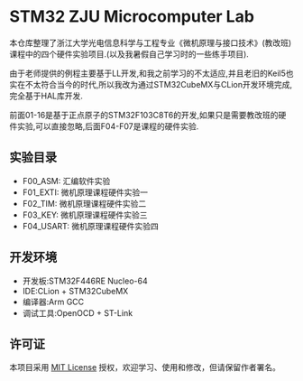 # STM32 ZJU Microcomputer Lab

本仓库整理了浙江大学光电信息科学与工程专业《微机原理与接口技术》(教改班)课程中的四个硬件实验项目.(以及我暑假自己学习时的一些练手项目).

由于老师提供的例程主要基于LL开发,和我之前学习的不太适应,并且老旧的Keil5也实在不太符合当今的时代,所以我改为通过STM32CubeMX与CLion开发环境完成,完全基于HAL库开发.

前面01-16是基于正点原子的STM32F103C8T6的开发,如果只是需要教改班的硬件实验,可以直接忽略,后面F04-F07是课程的硬件实验.

## 实验目录

- F00_ASM: 汇编软件实验
- F01_EXTI: 微机原理课程硬件实验一
- F02_TIM: 微机原理课程硬件实验二
- F03_KEY: 微机原理课程硬件实验三
- F04_USART: 微机原理课程硬件实验四

## 开发环境

- 开发板:STM32F446RE Nucleo-64
- IDE:CLion + STM32CubeMX
- 编译器:Arm GCC
- 调试工具:OpenOCD + ST-Link

## 许可证

本项目采用 [MIT License](LICENSE) 授权，欢迎学习、使用和修改，但请保留作者署名。
